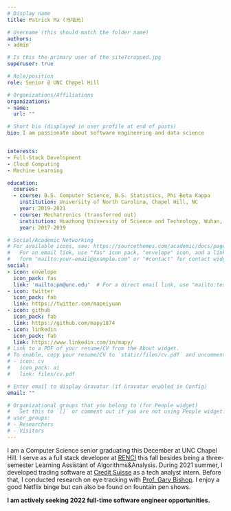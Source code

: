```yaml
---
# Display name
title: Patrick Ma (马培元)

# Username (this should match the folder name)
authors:
- admin

# Is this the primary user of the site?cropped.jpg
superuser: true

# Role/position
role: Senior @ UNC Chapel Hill

# Organizations/Affiliations
organizations:
- name: 
  url: ""

# Short bio (displayed in user profile at end of posts)
bio: I am passionate about software engineering and data science


interests:
- Full-Stack Development
- Cloud Computing
- Machine Learning

education:
  courses:
  - course: B.S. Computer Science, B.S. Statistics, Phi Beta Kappa
    institution: University of North Carolina, Chapel Hill, NC
    year: 2019-2021
  - course: Mechatronics (transferred out)
    institution: Huazhong University of Science and Technology, Wuhan, China
    year: 2017-2019

# Social/Academic Networking
# For available icons, see: https://sourcethemes.com/academic/docs/page-builder/#icons
#   For an email link, use "fas" icon pack, "envelope" icon, and a link in the
#   form "mailto:your-email@example.com" or "#contact" for contact widget.
social:
- icon: envelope
  icon_pack: fas
  link: 'mailto:pm@unc.edu'  # For a direct email link, use "mailto:test@example.org".
- icon: twitter
  icon_pack: fab
  link: https://twitter.com/mapeiyuan
- icon: github
  icon_pack: fab
  link: https://github.com/mapy1874
- icon: linkedin
  icon_pack: fab
  link: https://www.linkedin.com/in/mapy/
# Link to a PDF of your resume/CV from the About widget.
# To enable, copy your resume/CV to `static/files/cv.pdf` and uncomment the lines below.
# - icon: cv
#   icon_pack: ai
#   link: files/cv.pdf

# Enter email to display Gravatar (if Gravatar enabled in Config)
email: ""

# Organizational groups that you belong to (for People widget)
#   Set this to `[]` or comment out if you are not using People widget.
# user_groups:
# - Researchers
# - Visitors
---
```


I am a Computer Science senior graduating this December at UNC Chapel Hill. I serve as a full stack developer at [RENCI](https://renci.org/) this fall besides being a three-semester Learning Assistant of Algorithms&Analysis. During 2021 summer, I developed trading software at [Credit Suisse](https://www.credit-suisse.com/) as a tech analyst intern. Before that, I conducted research on eye tracking with [Prof. Gary Bishop](https://www.cs.unc.edu/~gb/). I enjoy a good Netflix binge but can also be found on fountain pen shows.

**I am actively seeking 2022 full-time software engineer opportunities.**
